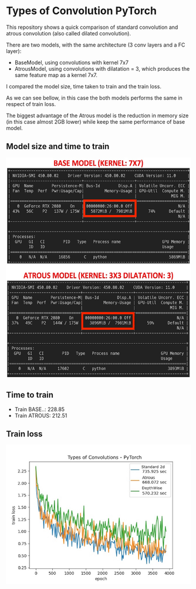 # Types of Convolution PyTorch

This repository shows a quick comparison of standard convolution and atrous convolution (also called dilated convolution).

There are two models, with the same architecture (3 conv layers and a FC layer):
- BaseModel, using convolutions with kernel 7x7
- AtrousModel, using convolutions with dilatation = 3, which produces the same feature map as a kernel 7x7.

I compared the model size, time taken to train and the train loss.

As we can see bellow, in this case the both models performs the same in respect of train loss. 

The biggest advantage of the Atrous model is the reduction in memory size (in this case almost 2GB lower) while keep the same performance of base model.

## Model size and time to train
<img src="img/memory.jpg" height=600px>


## Time to train
- Train BASE..: 228.85 
- Train ATROUS: 212.51


## Train loss
<img src="img/loss.jpg" width=600px>
